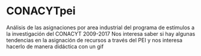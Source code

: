 # CONACYTpei
Análisis de las asignaciones por area industrial del programa de estimulos a la investigación del CONACYT 2009-2017
Nos interesa saber si hay algunas tendencias en la asignación de recursos a través del PEI y nos interesa hacerlo de manera didáctica con un gif
